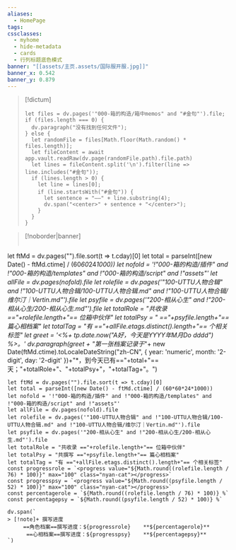 ```yaml
---
aliases:
  - HomePage
tags: 
cssclasses:
  - myhome
  - hide-metadata
  - cards
  - 行列标题底色模式
banner: "[[assets/主页.assets/国际服开服.jpg]]"
banner_x: 0.542
banner_y: 0.879
---
```

> [!dictum] 
> ```dataviewjs
> let files = dv.pages('"000-箱的构造/箱中memos" and "#金句"').file;
> if (files.length === 0) {
>   dv.paragraph("没有找到任何文件");
> } else {
>   let randomFile = files[Math.floor(Math.random() * files.length)];
>   let fileContent = await app.vault.readRaw(dv.page(randomFile.path).file.path)
>   let lines = fileContent.split('\n').filter(line => line.includes("#金句"));
>   if (lines.length > 0) {
>     let line = lines[0];
>     if (line.startsWith("#金句")) {
>       let sentence = "——" + line.substring(4);
>       dv.span("<center>" + sentence + "</center>");
>     }
>   }
> }

>[!noborder|banner]  &nbsp;
> ```dataviewjs
let ftMd = dv.pages("").file.sort(t => t.cday)[0]
let total = parseInt([new Date() - ftMd.ctime] / (60*60*24*1000))
let nofold = '!"000-箱的构造/插件" and !"000-箱的构造/templates" and !"000-箱的构造/script" and !"assets"'
let allFile = dv.pages(nofold).file
let rolefile = dv.pages('"100-UTTU人物合辑" and !"100-UTTU人物合辑/100-UTTU人物合辑.md" and !"100-UTTU人物合辑/维尔汀｜Vertin.md"').file
let psyfile = dv.pages('"200-相从心生" and !"200-相从心生/200-相从心生.md"').file
let totalRole = "共收录 =="+rolefile.length+"== 位箱中伙伴"
let totalPsy = " =="+psyfile.length+"== 篇心相档案"
let totalTag = "有 =="+allFile.etags.distinct().length+"== 个相关标签"
let greet = '<%+ tp.date.now("A好，今天是YYYY年M月Do dddd") %>。'
dv.paragraph(greet + "第一张档案记录于*"+ new Date(ftMd.ctime).toLocaleDateString("zh-CN", { year: 'numeric', month: '2-digit', day: '2-digit' })+"*，到今天已有=="+total+"==天；"+totalRole+"、"+totalPsy+"，"+totalTag+"。")

```dataviewjs
let ftMd = dv.pages("").file.sort(t => t.cday)[0]
let total = parseInt([new Date() - ftMd.ctime] / (60*60*24*1000))
let nofold = '!"000-箱的构造/插件" and !"000-箱的构造/templates" and !"000-箱的构造/script" and !"assets"'
let allFile = dv.pages(nofold).file
let rolefile = dv.pages('"100-UTTU人物合辑" and !"100-UTTU人物合辑/100-UTTU人物合辑.md" and !"100-UTTU人物合辑/维尔汀｜Vertin.md"').file
let psyfile = dv.pages('"200-相从心生" and !"200-相从心生/200-相从心生.md"').file
let totalRole = "共收录 =="+rolefile.length+"== 位箱中伙伴"
let totalPsy = "共撰写 =="+psyfile.length+"== 篇心相档案"
let totalTag = "有 =="+allFile.etags.distinct().length+"== 个相关标签" 
const progressrole = `<progress value="${Math.round((rolefile.length / 76) * 100)}" max="100" class="nyan-cat"></progress>`
const progresspsy = `<progress value="${Math.round((psyfile.length / 52) * 100)}" max="100" class="nyan-cat"></progress>`
const percentagerole = `${Math.round((rolefile.length / 76) * 100)} %`
const percentagepsy = `${Math.round((psyfile.length / 52) * 100)} %`

dv.span(`
> [!note]+ 撰写进度
     ==角色档案==撰写进度：${progressrole}    **${percentagerole}**
      ==心相档案==撰写进度：${progresspsy}    **${percentagepsy}**
`)

```


